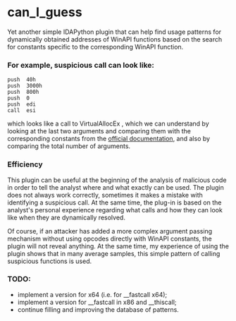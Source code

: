 # can_I_guess

Yet another simple IDAPython plugin that can help find usage patterns for dynamically obtained addresses of WinAPI functions based on the search for constants specific to the corresponding WinAPI function.



### For example, suspicious call can look like:
```
push  40h
push  3000h
push  800h
push  0
push  edi
call  esi
```

which looks like a call to VirtualAllocEx , which we can understand by looking at the last two arguments and comparing them with the corresponding constants from the [official documentation](https://learn.microsoft.com/en-us/windows/win32/api/memoryapi/nf-memoryapi-virtualallocex), and also by comparing the total number of arguments.

### Efficiency

This plugin can be useful at the beginning of the analysis of malicious code in order to tell the analyst where and what exactly can be used. The plugin does not always work correctly, sometimes it makes a mistake with identifying a suspicious call.
At the same time, the plug-in is based on the analyst's personal experience regarding what calls and how they can look like when they are dynamically resolved.


Of course, if an attacker has added a more complex argument passing mechanism without using opcodes directly with WinAPI constants, the plugin will not reveal anything. 
At the same time, my experience of using the plugin shows that in many average samples, this simple pattern of calling suspicious functions is used.



### TODO:
- implement a version for x64 (i.e. for __fastcall x64);
- implement a version for __fastcall in x86 and __thiscall;
- continue filling and improving the database of patterns.
